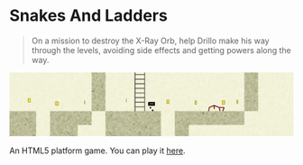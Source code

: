 # Snakes And Ladders

> On a mission to destroy the X-Ray Orb, help Drillo make his way through the levels, avoiding side effects and getting powers along the way.

![](https://github.com/Hope41/snakes-and-ladders/blob/main/image.png?raw=true)

An HTML5 platform game. You can play it [here](https://joachimford.uk/content/snakes_and_ladders.html).
